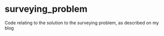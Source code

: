 # surveying_problem
Code relating to the solution to the surveying problem, as described on my blog
